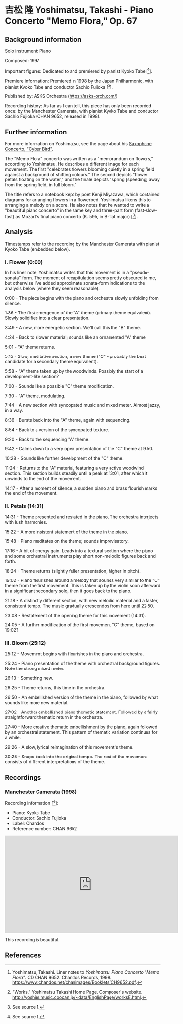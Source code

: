 # 吉松 隆 Yoshimatsu, Takashi - Piano Concerto "Memo Flora," Op. 67

## Background information

Solo instrument: Piano

Composed: 1997

Important figures: Dedicated to and premiered by pianist Kyoko Tabe \[[^1]\].

Premiere information: Premiered in 1998 by the Japan Philharmonic,
with pianist Kyoko Tabe and conductor Sachio Fujioka \[[^2]\].

Published by: ASKS Orchestra (<https://asks-orch.com/>)

Recording history: As far as I can tell, this piece has only been recorded
once: by the Manchester Camerata, with pianist Kyoko Tabe and conductor
Sachio Fujioka (CHAN 9652, released in 1998).

## Further information

For more information on Yoshimatsu, see the page about his
[Saxophone Concerto, "Cyber Bird"](./01-yoshimatsu-cyberbird.md).

The "Memo Flora" concerto was written as a "memorandum on flowers," according
to Yoshimatsu.
He describes a different image for each movement.
The first "celebrates flowers blooming quietly in a spring field against a
background of shifting colours."
The second depicts "flower petals floating on the water," and the finale
depicts "spring \[speeding\] away from the spring field, in full bloom."

The title refers to a notebook kept by poet Kenji Miyazawa, which contained
diagrams for arranging flowers in a flowerbed.
Yoshimatsu likens this to arranging a melody on a score.
He also notes that he wanted to write a "beautiful piano concerto" in the same
key and three-part form (fast-slow-fast) as Mozart's final piano concerto
(K. 595, in B-flat major) \[[^3]\].

## Analysis

Timestamps refer to the recording by the Manchester Camerata with pianist
Kyoko Tabe (embedded below).

### I. Flower (0:00)

In his liner note, Yoshimatsu writes that this movement is in a "pseudo-sonata"
form.
The moment of recapitulation seems pretty obscured to me, but otherwise I've
added approximate sonata-form indications to the analysis below (where they
seem reasonable).

0:00 - The piece begins with the piano and orchestra slowly unfolding from silence.

1:36 - The first emergence of the "A" theme (primary theme equivalent).
Slowly solidifies into a clear presentation.

3:49 - A new, more energetic section. We'll call this the "B" theme.

4:24 - Back to slower material; sounds like an ornamented "A" theme.

5:01 - "A" theme returns.

5:15 - Slow, meditative section, a new theme ("C" - probably the best candidate
for a secondary theme equivalent).

5:58 - "A" theme taken up by the woodwinds.
Possibly the start of a development-like section?

7:00 - Sounds like a possible "C" theme modification.

7:30 - "A" theme, modulating.

7:44 - A new section with syncopated music and mixed meter.
Almost jazzy, in a way.

8:36 - Bursts back into the "A" theme, again with sequencing.

8:54 - Back to a version of the syncopated texture.

9:20 - Back to the sequencing "A" theme.

9:42 - Calms down to a very open presentation of the "C" theme at 9:50.

10:28 - Sounds like further development of the "C" theme.

11:24 - Returns to the "A" material, featuring a very active woodwind section.
This section builds steadily until a peak at 13:01, after which it unwinds
to the end of the movement.

14:17 - After a moment of silence, a sudden piano and brass flourish
marks the end of the movement.

### II. Petals (14:31)

14:31 - Theme presented and restated in the piano.
The orchestra interjects with lush harmonies.

15:22 - A more insistent statement of the theme in the piano.

15:48 - Piano meditates on the theme; sounds improvisatory.

17:16 - A bit of energy gain.
Leads into a textural section where the piano and some orchestral instruments
play short non-melodic figures back and forth.

18:24 - Theme returns (slightly fuller presentation, higher in pitch).

19:02 - Piano flourishes around a melody that sounds very similar to the
"C" theme from the first movement.
This is taken up by the violin soon afterward in a significant secondary solo,
then it goes back to the piano.

21:18 - A distinctly different section, with new melodic material and a faster,
consistent tempo.
The music gradually crescendos from here until 22:50.

23:08 - Restatement of the opening theme for this movement (14:31).

24:05 - A further modification of the first movement "C" theme, based on 19:02?

### III. Bloom (25:12)

25:12 - Movement begins with flourishes in the piano and orchestra.

25:24 - Piano presentation of the theme with orchestral background figures.
Note the strong mixed meter.

26:13 - Something new.

26:25 - Theme returns, this time in the orchestra.

26:50 - An embellished version of the theme in the piano,
followed by what sounds like more new material.

27:02 - Another embellished piano thematic statement.
Followed by a fairly straightforward thematic return in the orchestra.

27:40 - More creative thematic embellishment by the piano, again followed
by an orchestral statement.
This pattern of thematic variation continues for a while.

29:26 - A slow, lyrical reimagination of this movement's theme.

30:25 - Snaps back into the original tempo.
The rest of the movement consists of different interpretations of the theme.

## Recordings

### Manchester Camerata (1998)

Recording information \[[^4]\]:
- Piano: Kyoko Tabe
- Conductor: Sachio Fujioka
- Label: Chandos
- Reference number: CHAN 9652

<iframe width="560" height="315" src="https://www.youtube.com/embed/uAymD_BL_qI" frameborder="0" allow="accelerometer; autoplay; clipboard-write; encrypted-media; gyroscope; picture-in-picture" allowfullscreen></iframe>

This recording is beautiful.

## References

[^1]: Yoshimatsu, Takashi. Liner notes to *Yoshimatsu: Piano Concerto "Memo Flora"*. CD CHAN 9652. Chandos Records, 1998. <https://www.chandos.net/chanimages/Booklets/CH9652.pdf>.

[^2]: "Works." Yoshimatsu Takashi Home Page. Composer's website. <http://yoshim.music.coocan.jp/~data/EnglishPage/worksE.html>.

[^3]: See source 1.

[^4]: See source 1.
